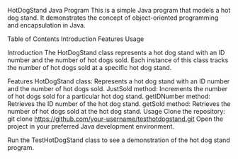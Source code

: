 HotDogStand Java Program
This is a simple Java program that models a hot dog stand. It demonstrates the concept of object-oriented programming and encapsulation in Java.

Table of Contents
Introduction
Features
Usage

Introduction
The HotDogStand class represents a hot dog stand with an ID number and the number of hot dogs sold. Each instance of this class tracks the number of hot dogs sold at a specific hot dog stand.

Features
HotDogStand class: Represents a hot dog stand with an ID number and the number of hot dogs sold.
JustSold method: Increments the number of hot dogs sold for a particular hot dog stand.
getIDNumber method: Retrieves the ID number of the hot dog stand.
getSold method: Retrieves the number of hot dogs sold at the hot dog stand.
Usage
Clone the repository:
git clone https://github.com/your-username/testhotdogstand.git
Open the project in your preferred Java development environment.

Run the TestHotDogStand class to see a demonstration of the hot dog stand program.
